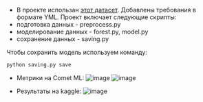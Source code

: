 * В проекте использан [этот датасет](https://www.kaggle.com/competitions/forest-cover-type-prediction). 
Добавлены требования в формате YML.
Проект включает следующие скрипты:
* подготовка данных - preprocess.py
* моделирование данных -  forest.py, model.py
* сохранение данных - saving.py

Чтобы сохранить модель используем команду:
```sh
python saving.py save
```

* Метрики на Comet ML:
![image](https://user-images.githubusercontent.com/61574055/167886471-804f1d5f-2474-450d-ab8a-752e2f82e18f.png)
![image](https://user-images.githubusercontent.com/61574055/167886653-5a9d6b49-b729-4c1e-bf6d-ca252bc9fdfa.png)

* Результаты на kaggle:
![image](https://user-images.githubusercontent.com/61574055/167849506-344ae7d8-a981-48e9-b6eb-15733427912e.png)
